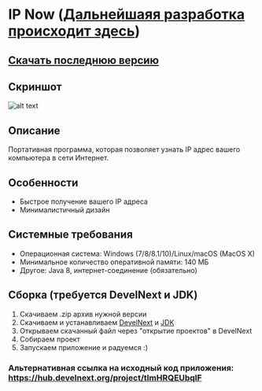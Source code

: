 # IP Now ([Дальнейшаяя разработка происходит здесь](https://github.com/Zalexanninev15/MyIP))
## [Скачать последнюю версию](https://github.com/Zalexanninev15/IP-Now/releases/tag/1.7)
## Скриншот
![alt text](https://i.imgur.com/DQKCY2a.png) 
## Описание
Портативная программа, которая позволяет узнать IP адрес вашего компьютера в сети Интернет.
## Особенности
* Быстрое получение вашего IP адреса
* Минималистичный дизайн
## Системные требования
* Операционная система: Windows (7/8/8.1/10)/Linux/macOS (MacOS X)
* Минимальное количество оперативной памяти: 140 МБ
* Другое: Java 8, интернет-соединение (обязательно)
## Сборка (требуется DevelNext и JDK)
1. Скачиваем .zip архив нужной версии
2. Скачиваем и устанавливаем [DevelNext](https://github.com/jphp-group/develnext/releases) и [JDK](https://www.oracle.com/technetwork/java/javase/downloads/2133151)
3. Открываем скачанный файл через "открытие проектов" в DevelNext
4. Собираем проект 
5. Запускаем приложение и радуемся :)
### Альтернативная ссылка на исходный код приложения: https://hub.develnext.org/project/tImHRQEUbqlF
